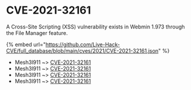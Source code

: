 # CVE-2021-32161

A Cross-Site Scripting (XSS) vulnerability exists in Webmin 1.973 through the File Manager feature.

{% embed url="https://github.com/Live-Hack-CVE/full_database/blob/main/cves/2021/CVE-2021-32161.json" %}


* Mesh3l911 ~> [CVE-2021-32161](https://www.alice-snow.ru/2021/database/cve-2021-32161/cve-2021-32161-mesh3l911)
* Mesh3l911 ~> [CVE-2021-32161](https://www.alice-snow.ru/2021/database/cve-2021-32161/cve-2021-32161-mesh3l911)
* Mesh3l911 ~> [CVE-2021-32161](https://www.alice-snow.ru/2021/database/cve-2021-32161/cve-2021-32161-mesh3l911)
* Mesh3l911 ~> [CVE-2021-32161](https://www.alice-snow.ru/2021/database/cve-2021-32161/cve-2021-32161-mesh3l911)